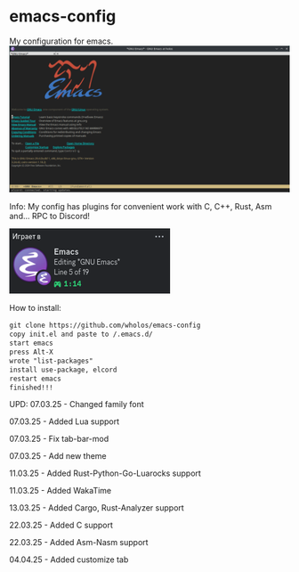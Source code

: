 # emacs-config
My configuration for emacs.
![1 Screen](https://github.com/wholos/emacs-config/blob/main/emacs.png)

Info:
My config has plugins for convenient work with C, C++, Rust, Asm and... RPC to Discord!

![2 Screen](https://github.com/wholos/emacs-config/blob/main/emacrps.png)

How to install:
``` emacs-lisp
git clone https://github.com/wholos/emacs-config
copy init.el and paste to /.emacs.d/
start emacs
press Alt-X
wrote "list-packages"
install use-package, elcord
restart emacs
finished!!!
```
UPD:
07.03.25 - Changed family font

07.03.25 - Added Lua support

07.03.25 - Fix tab-bar-mod

07.03.25 - Add new theme

11.03.25 - Added Rust-Python-Go-Luarocks support

11.03.25 - Added WakaTime

13.03.25 - Added Cargo, Rust-Analyzer support

22.03.25 - Added C support

22.03.25 - Added Asm-Nasm support

04.04.25 - Added customize tab
